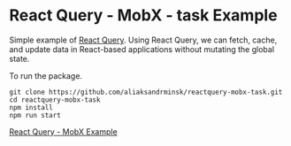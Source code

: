 # React Query - MobX - task Example

Simple example of [React Query](https://react-query.tanstack.com/). Using React Query, we can fetch, cache, and update data in React-based applications without mutating the global state.

To run the package.

 

```
git clone https://github.com/aliaksandrminsk/reactquery-mobx-task.git
cd reactquery-mobx-task
npm install
npm run start
```

[React Query - MobX Example
](https://reactquery-mobx-task.web.app/)


